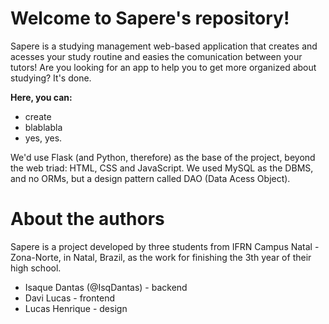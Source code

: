 # Welcome to Sapere's repository!

Sapere is a studying management web-based application that creates and acesses your study routine and easies the comunication between your tutors! Are you looking for an app to help you to get more organized about studying? It's done.

**Here, you can:**
- create
- blablabla
- yes, yes.

We'd use Flask (and Python, therefore) as the base of the project, beyond the web triad: HTML, CSS and JavaScript. We used MySQL as the DBMS, and no ORMs, but a design pattern called DAO (Data Acess Object).

# About the authors

Sapere is a project developed by three students from IFRN Campus Natal - Zona-Norte, in Natal, Brazil, as the work for finishing the 3th year of their high school.

- Isaque Dantas (@IsqDantas) - backend
- Davi Lucas - frontend
- Lucas Henrique - design
